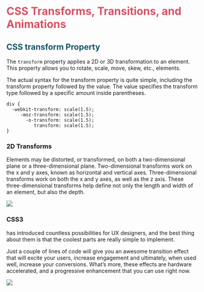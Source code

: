 # **<span style="color:#d85164"> CSS Transforms, Transitions, and Animations</span>**




## **<span style="color:#156"> CSS transform Property</span>**



The `transform` property applies a 2D or 3D transformation to an element. This property allows you to rotate, scale, move, skew, etc., elements.

The actual syntax for the transform property is quite simple, including the transform property followed by the value. The value specifies the transform type followed by a specific amount inside parentheses.
```
div {
  -webkit-transform: scale(1.5);
     -moz-transform: scale(1.5);
       -o-transform: scale(1.5);
          transform: scale(1.5);
}

```
### 2D Transforms
Elements may be distorted, or transformed, on both a two-dimensional plane or a three-dimensional plane. Two-dimensional transforms work on the x and y axes, known as horizontal and vertical axes. Three-dimensional transforms work on both the x and y axes, as well as the z axis. These three-dimensional transforms help define not only the length and width of an element, but also the depth. 

![](https://www.w3.org/TR/2012/WD-css3-transforms-20120911/examples/origin1.svg)

### CSS3  
 has introduced countless possibilities for UX designers, and the best thing about them is that the coolest parts are really simple to implement.

Just a couple of lines of code will give you an awesome transition effect that will excite your users, increase engagement and ultimately, when used well, increase your conversions. What’s more, these effects are hardware accelerated, and a progressive enhancement that you can use right now.

![](https://www.css3transition.com/wp-content/uploads/2017/10/Bounce-text-animation.gif)


